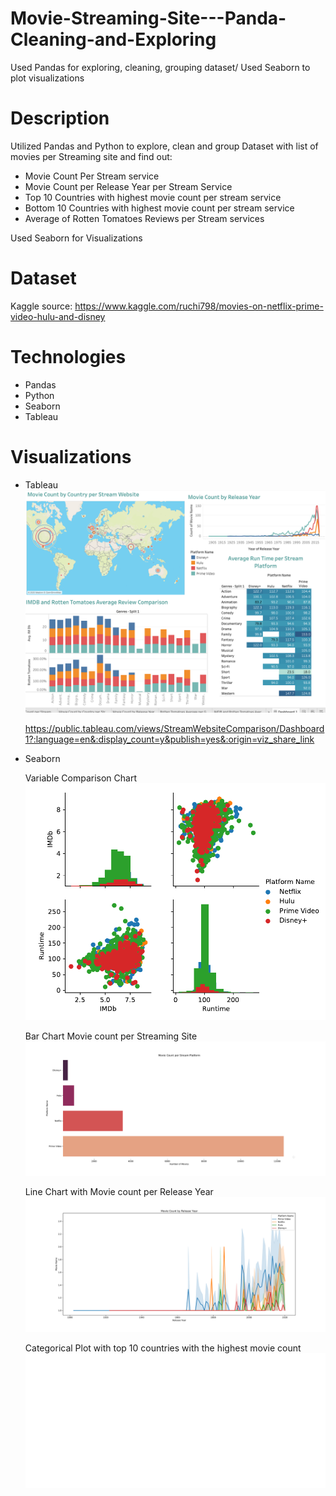 # Movie-Streaming-Site---Panda-Cleaning-and-Exploring
Used Pandas for exploring, cleaning, grouping dataset/ Used Seaborn to plot visualizations

# Description
Utilized Pandas and Python to explore, clean and group Dataset with list of movies per Streaming site 
and find out:

- Movie Count Per Stream service
- Movie Count per Release Year per Stream Service 
- Top 10 Countries with highest movie count per stream service
- Bottom 10 Countries with highest movie count per stream service
- Average of Rotten Tomatoes Reviews per Stream services 

Used Seaborn for Visualizations 

# Dataset 
Kaggle
source: https://www.kaggle.com/ruchi798/movies-on-netflix-prime-video-hulu-and-disney

# Technologies
- Pandas
- Python 
- Seaborn
- Tableau

# Visualizations 

- Tableau
  ![](Images/Tableau.png)

  https://public.tableau.com/views/StreamWebsiteComparison/Dashboard1?:language=en&:display_count=y&publish=yes&:origin=viz_share_link

- Seaborn

  Variable Comparison Chart
  ![](Images/VariableComparison.png)

  Bar Chart Movie count per Streaming Site
  ![](Images/StreamPlatformCount.png)

  Line Chart with Movie count per Release Year 
  ![](Images/MovieCountReleaseYear.png)

  Categorical Plot with top 10 countries with the highest movie count 
  ![](Images/Top10Countries.png)
